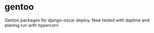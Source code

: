 # gentoo
Gentoo packages for django-oscar deploy.
Now tested with daphne and planing run with hypercorn
